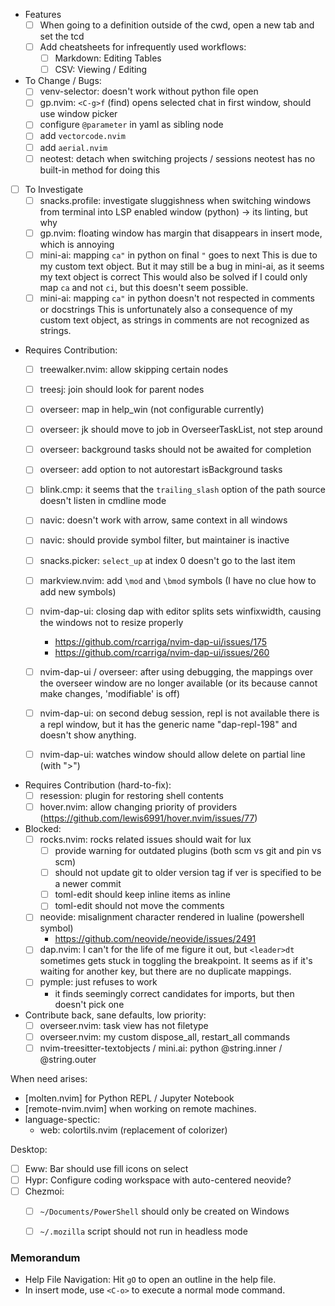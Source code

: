 - Features
    - [ ] When going to a definition outside of the cwd, open a new tab and set the tcd
    - [ ] Add cheatsheets for infrequently used workflows:
        - [ ] Markdown: Editing Tables
        - [ ] CSV: Viewing / Editing 

- To Change / Bugs:
    - [ ] venv-selector: doesn't work without python file open
    - [ ] gp.nvim: `<C-g>f` (find) opens selected chat in first window, should use window picker
    - [ ] configure `@parameter` in yaml as sibling node
    - [ ] add `vectorcode.nvim`
    - [ ] add `aerial.nvim`
    - [ ] neotest: detach when switching projects / sessions neotest has no built-in method for doing this

- [ ] To Investigate
    - [ ] snacks.profile: investigate sluggishness when switching windows from
      terminal into LSP enabled window (python) -> its linting, but why
    - [ ] gp.nvim: floating window has margin that disappears in insert mode, which is annoying
    - [ ] mini-ai: mapping `ca"` in python on final `"` goes to next
        This is due to my custom text object. But it may still be a bug in mini-ai, as it seems my text object is correct
        This would also be solved if I could only map `ca` and not `ci`, but this doesn't seem possible.
    - [ ] mini-ai: mapping `ca"` in python doesn't not respected in comments or docstrings 
        This is unfortunately also a consequence of my custom text object, as strings in comments are not recognized as strings.

- Requires Contribution:
    - [ ] treewalker.nvim: allow skipping certain nodes
    - [ ] treesj: join should look for parent nodes
    - [ ] overseer: map <esc> in help_win (not configurable currently)
    - [ ] overseer: jk should move to job in OverseerTaskList, not step around
    - [ ] overseer: background tasks should not be awaited for completion
    - [ ] overseer: add option to not autorestart isBackground tasks 
    - [ ] blink.cmp: it seems that the `trailing_slash` option of the path source doesn't listen in cmdline mode
    - [ ] navic: doesn't work with arrow, same context in all windows
    - [ ] navic: should provide symbol filter, but maintainer is inactive
    - [ ] snacks.picker: `select_up` at index 0 doesn't go to the last item
    - [ ] markview.nvim: add `\mod` and `\bmod` symbols (I have no clue how to add new symbols)

    - [ ] nvim-dap-ui: closing dap with editor splits sets winfixwidth, causing
      the windows not to resize properly
        - https://github.com/rcarriga/nvim-dap-ui/issues/175
        - https://github.com/rcarriga/nvim-dap-ui/issues/260
    - [ ] nvim-dap-ui / overseer: after using debugging, the mappings over the
        overseer window are no longer available (or its because cannot make changes,
        'modifiable' is off)
    - [ ] nvim-dap-ui: on second debug session, repl is not available
        there is a repl window, but it has the generic name "dap-repl-198" and
        doesn't show anything.
    - [ ] nvim-dap-ui: watches window should allow delete on partial line (with ">")

- Requires Contribution (hard-to-fix):
    - [ ] resession: plugin for restoring shell contents
    - [ ] hover.nvim: allow changing priority of providers (https://github.com/lewis6991/hover.nvim/issues/77)

- Blocked:
    - [ ] rocks.nvim: rocks related issues should wait for lux
        - [ ] provide warning for outdated plugins (both scm vs git and pin vs scm)
        - [ ] should not update git to older version tag if ver is specified to be a newer commit
        - [ ] toml-edit should keep inline items as inline
        - [ ] toml-edit should not move the comments  
    - [ ] neovide: misalignment character rendered in lualine (powershell symbol)
        - https://github.com/neovide/neovide/issues/2491
    - [ ] dap.nvim: I can't for the life of me figure it out, but `<leader>dt`
    sometimes gets stuck in toggling the breakpoint. It seems as if it's waiting
    for another key, but there are no duplicate mappings.
    - [ ] pymple: just refuses to work
        - it finds seemingly correct candidates for imports, but then doesn't pick one

- Contribute back, sane defaults, low priority:
    - [ ] overseer.nvim: task view has not filetype
    - [ ] overseer.nvim: my custom dispose_all, restart_all commands
    - [ ] nvim-treesitter-textobjects / mini.ai: python @string.inner / @string.outer

When need arises:
- [molten.nvim] for Python REPL / Jupyter Notebook
- [remote-nvim.nvim] when working on remote machines.
- language-spectic:
    - web: colortils.nvim (replacement of colorizer)

Desktop:
- [ ] Eww: Bar should use fill icons on select
- [ ] Hypr: Configure coding workspace with auto-centered neovide?
- [ ] Chezmoi:
    - [ ] `~/Documents/PowerShell` should only be created on Windows
    - [ ] `~/.mozilla` script should not run in headless mode


### Memorandum
- Help File Navigation: Hit `gO` to open an outline in the help file.
- In insert mode, use `<C-o>` to execute a normal mode command.

